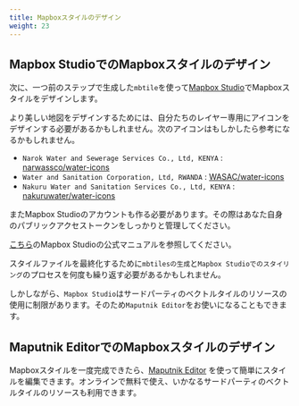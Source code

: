```yaml
---
title: Mapboxスタイルのデザイン
weight: 23
---
```


## Mapbox StudioでのMapboxスタイルのデザイン
次に、一つ前のステップで生成した`mbtile`を使って[Mapbox Studio](https://studio.mapbox.com)でMapboxスタイルをデザインします。

より美しい地図をデザインするためには、自分たちのレイヤー専用にアイコンをデザインする必要があるかもしれません。次のアイコンはもしかしたら参考になるかもしれません。

- `Narok Water and Sewerage Services Co., Ltd, KENYA` : [narwassco/water-icons](https://github.com/narwassco/water-icons)
- `Water and Sanitation Corporation, Ltd, RWANDA` : [WASAC/water-icons](https://github.com/WASAC/water-icons)
- `Nakuru Water and Sanitation Services Co., Ltd, KENYA` : [nakuruwater/water-icons](https://github.com/nakuruwater/water-icons)

またMapbox Studioのアカウントも作る必要があります。その際はあなた自身のパブリックアクセストークンをしっかりと管理してください。

[こちら](https://docs.mapbox.com/studio-manual/overview/)のMapbox Studioの公式マニュアルを参照してください。

スタイルファイルを最終化するために`mbtilesの生成`と`Mapbox Studioでのスタイリング`のプロセスを何度も繰り返す必要があるかもしれません。

しかしながら、`Mapbox Studio`はサードパーティのベクトルタイルのリソースの使用に制限があります。そのため`Maputnik Editor`をお使いになることもできます。

## Maputnik EditorでのMapboxスタイルのデザイン
Mapboxスタイルを一度完成できたら、[Maputnik Editor](https://maputnik.github.io/editor) を使って簡単にスタイルを編集できます。オンラインで無料で使え、いかなるサードパーティのベクトルタイルのリソースも利用できます。
